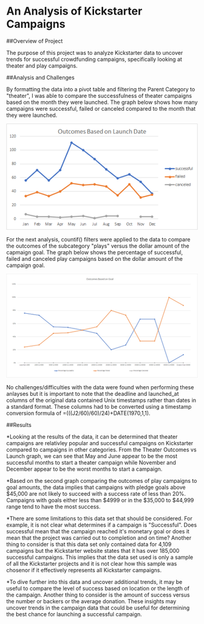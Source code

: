 # An Analysis of Kickstarter Campaigns

##Overview of Project

The purpose of this project was to analyze Kickstarter data to uncover trends for successful crowdfunding campaigns, specifically looking at theater and play campaigns.  

##Analysis and Challenges

By formatting the data into a pivot table and filtering the Parent Category to "theater", I was able to compare the successfulness of theater campaigns based on the month they were launched.  The graph below shows how many campaigns were successful, failed or canceled compared to the month that they were launched.  

![Theater Outcomes vs Launch](https://github.com/whitneylosinski/kickstarter-analysis/blob/master/Resources/Theater%20Outcomes%20vs%20Launch.png)

For the next analysis, countif() filters were applied to the data to compare the outcomes of the subcategory "plays" versus the dollar amount of the capmaign goal.  The graph below shows the percentage of successful, failed and canceled play campaigns based on the dollar amount of the campaign goal.

![Outcomes vs Goals](https://github.com/whitneylosinski/kickstarter-analysis/blob/master/Resources/Outcomes%20vs%20Goals.png)

No challenges/difficulties with the data were found when performing these anlayses but it is important to note that the deadline and launched_at columns of the original data contained Unix timestamps rather than dates in a standard format.  These columns had to be converted using a timestamp conversion formula of =(((J2/60)/60)/24)+DATE(1970,1,1).

##Results

*Looking at the results of the data, it can be determined that theater campaigns are relativley popular and successful campaigns on Kickstarter compared to campaigns in other categories.  From the Theater Outcomes vs Launch graph, we can see that May and June appear to be the most successful months to start a theater campaign while November and December appear to be the worst months to start a campaign.

*Based on the second graph comparing the outcomes of play campaigns to goal amounts, the data implies that campaigns with pledge goals above $45,000 are not likely to succeed with a success rate of less than 20%.  Campaigns with goals either less than $4999 or in the $35,000 to $44,999 range tend to have the most success.  

*There are some limitations to this data set that should be considered.  For example, it is not clear what determines if a campaign is "Successful".  Does successful mean that the campaign reached it's monetary goal or does it mean that the project was carried out to completion and on time?  Another thing to consider is that this data set only contained data for 4,109 campaigns but the Kickstarter website states that it has over 185,000 successful campaigns.  This implies that the data set used is only a sample of all the Kickstarter projects and it is not clear how this sample was chosenor if it effectively represents all Kickstarter campaigns.

*To dive further into this data and uncover additional trends, it may be useful to compare the level of success based on location or the length of the campaign.  Another thing to consider is the amount of success versus the number or backers or the average donation.  These insights may uncover trends in the campaign data that could be useful for determining the best chance for launching a successful campaign.

